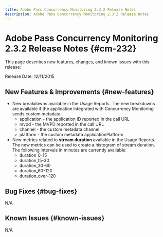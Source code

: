 ```yaml
---
title: Adobe Pass Concurrency Monitoring 2.3.2 Release Notes
description: Adobe Pass Concurrency Monitoring 2.3.2 Release Notes
---
```


# Adobe Pass Concurrency Monitoring 2.3.2 Release Notes {#cm-232} 

This page describes new features, changes, and known issues with this release:

Release Date: 12/11/2015

## New Features & Improvements {#new-features}

* New breakdowns available in the Usage Reports. The new breakdowns are available if the application integrated with Concurrency Monitoring sends custom metadata.
    * application - the application ID reported in the call URL
    * mvpd - the MVPD reported in the call URL
    * channel - the custom metadata channel
    * platform - the custom metadata applicationPlatform
* New metrics related to **stream duration** available in the Usage Reports. The new metrics can be used to create a histogram of stream duration. The following intervals in minutes are currently available:
    * duration_0-15
    * duration_15-30
    * duration_30-60
    * duration_60-120
    * duration_over-120
 
## Bug Fixes {#bug-fixes}

N/A 

## Known Issues {#known-issues}

N/A
